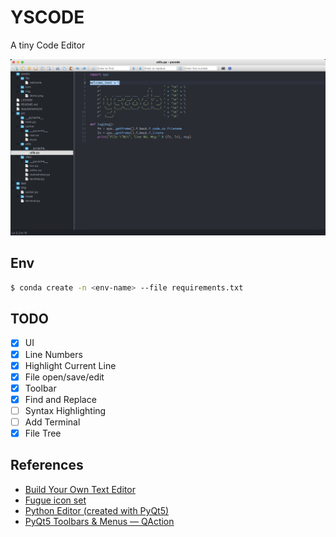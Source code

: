 YSCODE
=====
A tiny Code Editor

![YSCODE](./assets/img/demo.png)

Env
-----
```bash
$ conda create -n <env-name> --file requirements.txt
```

TODO
-----
- [x] UI
- [x] Line Numbers
- [x] Highlight Current Line
- [x] File open/save/edit
- [x] Toolbar
- [x] Find and Replace
- [ ] Syntax Highlighting
- [ ] Add Terminal
- [x] File Tree

References
-----
- [Build Your Own Text Editor](https://viewsourcecode.org/snaptoken/kilo/)
- [Fugue icon set](https://p.yusukekamiyamane.com/)
- [Python Editor (created with PyQt5)](https://gist.github.com/Axel-Erfurt/8c84b5e70a1faf894879cd2ab99118c2)
- [PyQt5 Toolbars & Menus — QAction](https://www.pythonguis.com/tutorials/pyqt-actions-toolbars-menus/)